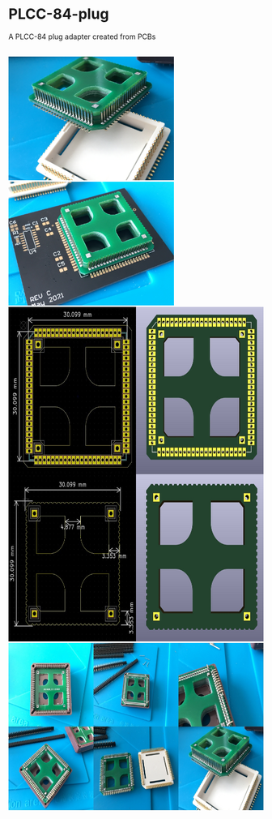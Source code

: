 # PLCC-84-plug
A PLCC-84 plug adapter created from PCBs

<br />
<a href="images/PLCC_84_Plug_pic1.jpg">
<img src="images/PLCC_84_Plug_pic1.jpg" width="327" height="244">
</a>
<a href="images/PLCC_84_Plug_pic2.jpg">
<img src="images/PLCC_84_Plug_pic2.jpg" width="327" height="244">
</a>
<a href="images/PLCC_84_Plug_pcbs.jpg">
<img src="images/PLCC_84_Plug_pcbs.jpg" width="660" height="660">
</a>
<a href="images/PLCC_84_Plug_build.jpg">
<img src="images/PLCC_84_Plug_build.jpg" width="660" height="330">
</a>
